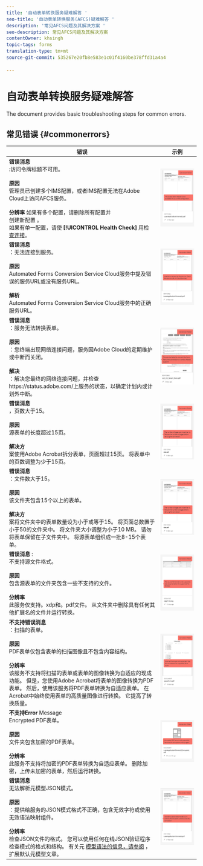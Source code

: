 ```yaml
---
title: '自动表单转换服务疑难解答 '
seo-title: '自动表单转换服务(AFCS)疑难解答 '
description: '常见AFCS问题及其解决方案 '
seo-description: 常见AFCS问题及其解决方案
contentOwner: khsingh
topic-tags: forms
translation-type: tm+mt
source-git-commit: 535267e20fb8e583e1c01f4160be378ffd31a4a4

---
```



# 自动表单转换服务疑难解答


<!--The article provides information on installation, configuration and administration issues that may arise in an Automated Forms Conversion Service production environment. --> The document  provides basic troubleshooting steps for common errors.

## 常见错误 {#commonerrors}

| 错误 | 示例 |
|--- |--- |
| **错误消息**<br> :访问令牌标题不可用。 <br><br>**原因&#x200B;**<br>管理员已创建多个IMS配置，或者IMS配置无法在Adobe Cloud上访问AFCS服务。<br><br>**分辨率** 如果有多个配置，请删除所有配置并 <br> 创建新配置 [](configure-service.md#obtainpubliccertificates)。 <br> 如果有单一配置，请使 **[!UICONTROL Health Check]** 用检 [查连接](configure-service.md#createintegrationoption)。 | ![访问令牌标题不可用](assets/invalid-ims-configuration.png) |
| **错误消息**<br> ：无法连接到服务。  <br><br>**原因&#x200B;**<br>Automated Forms Conversion Service Cloud服务中提及错误的服务URL或没有服务URL。<br><br>**解析**<br> Automated Forms [](configure-service.md#configure-the-cloud-service) Conversion Service Cloud服务中的正确服务URL。 | ![无法连接到服务。](assets/wrong-endpoint-configured.png) |
| **错误消息**<br> ：服务无法转换表单。  <br><br>**原因&#x200B;**<br>：您终端出现网络连接问题，服务因Adobe Cloud的定期维护或中断而关闭。<br><br>**解决**<br> ：解决您最终的网络连接问题，并检查https://status.adobe.com/上服务的状态，以确定计划内或计划外中断。 | ![无法连接到服务。](assets/service-failure.png) |
| **错误消息**<br> ，页数大于15。  <br><br>**原因&#x200B;**<br>源表单的长度超过15页。<br><br>**解决方**<br> 案使用Adobe Acrobat拆分表单，页面超过15页。 将表单中的页数调整为少于15页。 | ![无法连接到服务。](assets/number-of-pages.png) |
| **错误消息**<br> ：文件数大于15。  <br><br>**原因&#x200B;**<br>该文件夹包含15个以上的表单。<br><br>**解决方**<br> 案将文件夹中的表单数量设为小于或等于15。 将页面总数置于小于50的文件夹中。 将文件夹大小调整为小于10 MB。 请勿将表单保留在子文件夹中。 将源表单组织成一批8-15个表单。 | ![无法连接到服务。](assets/number-of-pages.png) |
| **错误消息** : <br> 不支持源文件格式。  <br><br>**原因&#x200B;**<br>包含源表单的文件夹包含一些不支持的文件。<br><br>**分辨率**<br> 此服务仅支持。xdp和。pdf文件。 从文件夹中删除具有任何其他扩展名的文件并运行转换。 | ![无法连接到服务。](assets/unsupported-file-formats.png) |
| **不支持错误消息**<br> ：扫描的表单。  <br><br>**原因&#x200B;**<br>PDF表单仅包含表单的扫描图像且不包含内容结构。<br><br>**分辨率**<br> 该服务不支持将扫描的表单或表单的图像转换为自适应的现成功能。 但是，您使用Adobe Acrobat将表单的图像转换为PDF表单。 然后，使用该服务将PDF表单转换为自适应表单。 在Acrobat中始终使用表单的高质量图像进行转换。 它提高了转换质量。 | ![无法连接到服务。](assets/scanned-forms-error.png) |
| **不支持Error** Message <br> Encrypted PDF表单。  <br><br>**原因&#x200B;**<br>文件夹包含加密的PDF表单。<br><br>**分辨率**<br> 此服务不支持将加密的PDF表单转换为自适应表单。 删除加密，上传未加密的表单，然后运行转换。 | ![无法连接到服务。](assets/secured-pdf-form.png) |
| **错误消息**<br> 无法解析元模型JSON模式。  <br><br>**原因&#x200B;**<br>：提供给服务的JSON模式格式不正确，包含无效字符或使用无效语法映射组件。<br><br>**分辨率**<br> 检查JSON文件的格式。 您可以使用任何在线JSON验证程序检查模式的格式和结构。 有关元 [模型语法的信息，请参阅](extending-the-default-meta-model.md) ，扩展默认元模型文章。 | ![无法连接到服务。](assets/invalid-meta-model-schema.png) |
